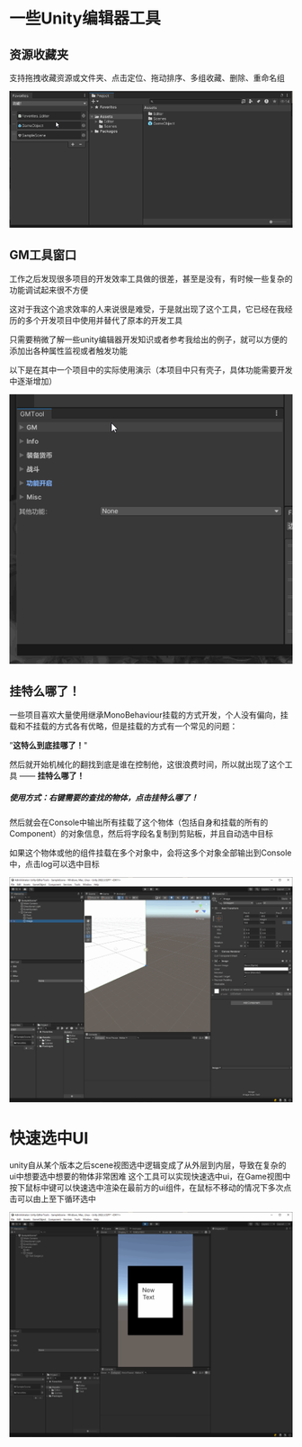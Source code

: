 # 一些Unity编辑器工具
## 资源收藏夹

支持拖拽收藏资源或文件夹、点击定位、拖动排序、多组收藏、删除、重命名组

<img src="ReadmeImg/Favorites.gif" width="700"/><br>

## GM工具窗口

工作之后发现很多项目的开发效率工具做的很差，甚至是没有，有时候一些复杂的功能调试起来很不方便

这对于我这个追求效率的人来说很是难受，于是就出现了这个工具，它已经在我经历的多个开发项目中使用并替代了原本的开发工具

只需要稍微了解一些unity编辑器开发知识或者参考我给出的例子，就可以方便的添加出各种属性监视或者触发功能

以下是在其中一个项目中的实际使用演示（本项目中只有壳子，具体功能需要开发中逐渐增加）

<img src="ReadmeImg/GMTool.gif" width="600"/><br>



## 挂特么哪了！

一些项目喜欢大量使用继承MonoBehaviour挂载的方式开发，个人没有偏向，挂载和不挂载的方式各有优略，但是挂载的方式有一个常见的问题：

”**这特么到底挂哪了！**"

然后就开始机械化的翻找到底是谁在控制他，这很浪费时间，所以就出现了这个工具 —— **挂特么哪了！**

##### 使用方式：右键需要的查找的物体，点击**挂特么哪了！**

然后就会在Console中输出所有挂载了这个物体（包括自身和挂载的所有的Component）的对象信息，然后将字段名复制到剪贴板，并且自动选中目标

如果这个物体或他的组件挂载在多个对象中，会将这多个对象全部输出到Console中，点击log可以选中目标

<img src="ReadmeImg/FindMonoGo.gif" width="700"/><br>



# 快速选中UI

unity自从某个版本之后scene视图选中逻辑变成了从外层到内层，导致在复杂的ui中想要选中想要的物体非常困难
这个工具可以实现快速选中ui，在Game视图中按下鼠标中键可以快速选中渲染在最前方的ui组件，在鼠标不移动的情况下多次点击可以由上至下循环选中

<img src="ReadmeImg/FastSelectUI.gif" width="700"/><br>









































